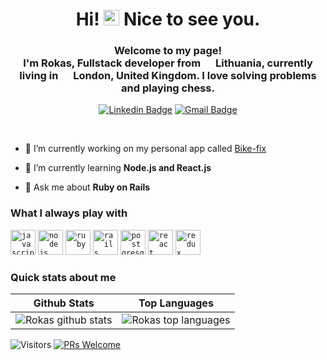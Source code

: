 <h1 align="center">Hi! <img src="https://media.giphy.com/media/hvRJCLFzcasrR4ia7z/giphy.gif" width="25px"> Nice to see you.</h1>
<h3 align="center">Welcome to my page! </br> I'm Rokas, Fullstack developer from <img src="https://image.flaticon.com/icons/svg/197/197612.svg" width="16"/> <b>Lithuania</b>, currently living in <img src="https://image.flaticon.com/icons/svg/323/323329.svg" width="16"/> <b>London, United Kingdom</b>. I love solving problems and playing chess. </h3>

<div align="center">

  [![Linkedin Badge](https://img.shields.io/badge/-Rokas-blue?style=flat-square&logo=Linkedin&logoColor=white&link=https://www.linkedin.com/in/rokasaugunas/)](https://www.linkedin.com//in/rokasaugunas/)
  [![Gmail Badge](https://img.shields.io/badge/-augunasr@gmail.com-c14438?style=flat-square&logo=Gmail&logoColor=white&link=mailto:augunasr@gmail.com)](mailto:augunasr@gmail.com)
</div>
<br>

- 🔭 I’m currently working on my personal app called [Bike-fix](http://www.Bikefix.site)

- 🌱 I’m currently learning **Node.js and React.js**

- 💬 Ask me about **Ruby on Rails**

<h3 align="left">What I always play with</h3>
<code><img src="https://cdn.jsdelivr.net/gh/devicons/devicon/icons/javascript/javascript-original.svg" alt="javascript" width="40" height="40"/></code>
<code><img src="https://cdn.jsdelivr.net/gh/devicons/devicon/icons/nodejs/nodejs-original.svg" alt="nodejs" width="40" height="40"/></code>
<code><img src="https://cdn.jsdelivr.net/gh/devicons/devicon/icons/ruby/ruby-original.svg" alt="ruby" width="40" height="40"/></code>
<code><img src="https://cdn.jsdelivr.net/gh/devicons/devicon/icons/rails/rails-plain.svg" alt="rails" width="40" height="40"/></code>
<code><img src="https://cdn.jsdelivr.net/gh/devicons/devicon/icons/postgresql/postgresql-original.svg" alt="postgresql" width="40" height="40"/></code>
<code><img src="https://cdn.jsdelivr.net/gh/devicons/devicon/icons/react/react-original.svg" alt="react" width="40" height="40"/></code>
<code><img src="https://cdn.jsdelivr.net/gh/devicons/devicon/icons/redux/redux-original.svg" alt="redux" width="40" height="40"> </code>

<h3 align="left">Quick stats about me</h3>

| Github Stats | Top Languages |
| --- | --- |
| ![Rokas github stats](https://github-readme-stats.vercel.app/api?username=augunasr&show_icons=true&title_color=f6c32c&icon_color=f6c32c&text_color=9f9f9f&bg_color=151515&count_private=true) | ![Rokas top languages](https://github-readme-stats.vercel.app/api/top-langs?username=augunasr&show_icons=true&title_color=f6c32c&icon_color=f6c32c&text_color=9f9f9f&bg_color=151515&count_private=true&layout=compact) |


![Visitors](https://visitor-badge.glitch.me/badge?page_id=augunasr.augunasr) [![PRs Welcome](https://img.shields.io/badge/PRs-welcome-brightgreen.svg?style=flat&logo=github)](https://github.com/augunasr) 
